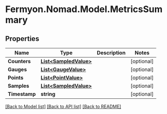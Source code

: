 # Fermyon.Nomad.Model.MetricsSummary

## Properties

Name | Type | Description | Notes
------------ | ------------- | ------------- | -------------
**Counters** | [**List&lt;SampledValue&gt;**](SampledValue.md) |  | [optional] 
**Gauges** | [**List&lt;GaugeValue&gt;**](GaugeValue.md) |  | [optional] 
**Points** | [**List&lt;PointValue&gt;**](PointValue.md) |  | [optional] 
**Samples** | [**List&lt;SampledValue&gt;**](SampledValue.md) |  | [optional] 
**Timestamp** | **string** |  | [optional] 

[[Back to Model list]](../README.md#documentation-for-models) [[Back to API list]](../README.md#documentation-for-api-endpoints) [[Back to README]](../README.md)

